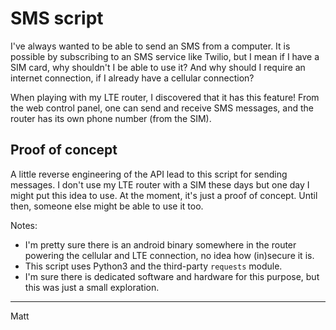 # SMS script

I've always wanted to be able to send an SMS from a computer.
It is possible by subscribing to an SMS service like Twilio, but I mean
if I have a SIM card, why shouldn't I be able to use it? And why should
I require an internet connection, if I already have a cellular connection?

When playing with my LTE router, I discovered that it has this feature!
From the web control panel, one can send and receive SMS messages, and
the router has its own phone number (from the SIM).

## Proof of concept

A little reverse engineering of the API lead to this script for sending
messages.
I don't use my LTE router with a SIM these days but one day I might put this
idea to use. At the moment, it's just a proof of concept.
Until then, someone else might be able to use it too.

Notes:

* I'm pretty sure there is an android binary somewhere in the router
  powering the cellular and LTE connection, no idea how (in)secure it is.
* This script uses Python3 and the third-party `requests` module.
* I'm sure there is dedicated software and hardware for this purpose, but
  this was just a small exploration.

---

Matt
